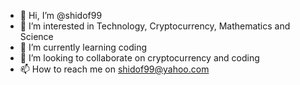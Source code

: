 - 👋 Hi, I’m @shidof99
- 👀 I’m interested in Technology, Cryptocurrency, Mathematics and Science
- 🌱 I’m currently learning coding
- 💞️ I’m looking to collaborate on cryptocurrency and coding
- 📫 How to reach me on shidof99@yahoo.com

<!---
shidof99/shidof99 is a ✨ special ✨ repository because its `README.md` (this file) appears on your GitHub profile.
You can click the Preview link to take a look at your changes.
--->
